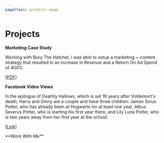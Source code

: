 ```yaml
---
pageClass: projects-page
---
```


<ToggleDarkMode>

</ToggleDarkMode>

# Projects



<ProjectCard image="/projects/done.png">

  
  **Marketing Case Study**
  
Working with Bury The Hatchet, I was able to setup a marketing + content strategy that resulted in an increase in Revenue and a Return On Ad Spend of 400%  
  
  [[PDF](https://cli.re/qAoenq)] 

</ProjectCard>



<ProjectCard image="/projects/done1.png">

  **Facebook Video Views**
  
  In the epilogue of Deathly Hallows, which is set 19 years after Voldemort's death, Harry and Ginny are a couple and have three children: James Sirius Potter, who has already been at Hogwarts for at least one year, Albus Severus Potter, who is starting his first year there, and Lily Luna Potter, who is two years away from her first year at the school.

  [[Link](https://www.google.com)]

</ProjectCard>

<WorkWithMe>
**Work With Me** 
</WorkWithMe>

<style lang="stylus">

.projects-page
  background-color #fafbfc

</style>